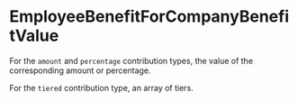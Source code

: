 # EmployeeBenefitForCompanyBenefitValue

For the `amount` and `percentage` contribution types, the value of the corresponding amount or percentage.

For the `tiered` contribution type, an array of tiers.

